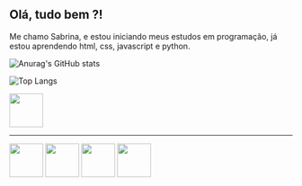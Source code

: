 ## Olá, tudo bem ?! 

Me chamo Sabrina, e estou iniciando meus estudos em programação, já estou aprendendo html, css, javascript e python. 

![Anurag's GitHub stats](https://github-readme-stats.vercel.app/api?username=SabrinaPaschini&theme=panda&show_icons=true)

![Top Langs](https://github-readme-stats.vercel.app/api/top-langs/?username=SabrinaPaschini&layout=compact)


<a href="https://www.linkedin.com/in/sabrina-paschini-55495b180/">
<img src="https://cdn.jsdelivr.net/gh/devicons/devicon/icons/linkedin/linkedin-original.svg" align="center" heigth="50" width="60"> 
</a>
<hr>

<div><img src="https://cdn.jsdelivr.net/gh/devicons/devicon/icons/html5/html5-plain.svg" align="center" heigth="50" width="60"/>
<img src="https://cdn.jsdelivr.net/gh/devicons/devicon/icons/css3/css3-plain.svg" align="center" heigth="50" width="60"/>   
<img src="https://cdn.jsdelivr.net/gh/devicons/devicon/icons/javascript/javascript-plain.svg" heigth="50" align="center" width="60"/>
<img src="https://cdn.jsdelivr.net/gh/devicons/devicon/icons/python/python-original.svg" heigth="50" align="center" width="60" /></div>
          
